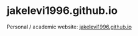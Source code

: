 # jakelevi1996.github.io

Personal / academic website: [jakelevi1996.github.io](https://jakelevi1996.github.io/)
